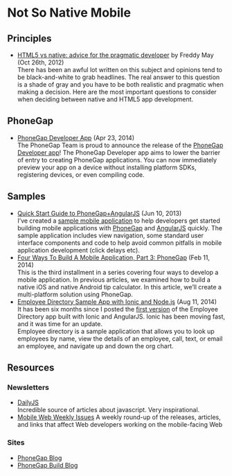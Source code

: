 
# Not So Native Mobile

## Principles

* [HTML5 vs native: advice for the pragmatic developer](http://getpocket.com/a/read/241608416) by Freddy May (Oct 26th, 2012)  
  There has been an awful lot written on this subject and opinions tend to be black-and-white to grab headlines. The real answer to this question is a shade of gray and you have to be both realistic and pragmatic when making a decision. Here are the most important questions to consider when deciding between native and HTML5 app development.

## PhoneGap

* [PhoneGap Developer App](http://phonegap.com/blog/2014/04/23/phonegap-developer-app/) (Apr 23, 2014)  
  The PhoneGap Team is proud to announce the release of the [PhoneGap Developer app](http://app.phonegap.com/)!
  The PhoneGap Developer app aims to lower the barrier of entry to creating PhoneGap applications. You can now immediately preview your app on a device without installing platform SDKs, registering devices, or even compiling code.


## Samples

* [Quick Start Guide to PhoneGap+AngularJS](http://devgirl.org/2013/06/10/quick-start-guide-phonegap-and-angularjs/) (Jun 10, 2013)  
  I’ve created a [sample mobile application](https://github.com/hollyschinsky/MyAngularPhoneGapProject) to help developers get started building mobile applications with [PhoneGap](http://phonegap.com/) and [AngularJS](http://angularjs.org/) quickly. The sample application includes view navigation, some standard user interface components and code to help avoid common pitfalls in mobile application development (click delays etc).
* [Four Ways To Build A Mobile Application, Part 3: PhoneGap](http://www.smashingmagazine.com/2014/02/11/four-ways-to-build-a-mobile-app-part3-phonegap/)  (Feb 11, 2014)  
  This is the third installment in a series covering four ways to develop a mobile application. In previous articles, we examined how to build a native iOS and native Android tip calculator. In this article, we’ll create a multi-platform solution using PhoneGap.
* [Employee Directory Sample App with Ionic and Node.js](http://coenraets.org/blog/2014/08/employee-directory-sample-app-with-ionic-and-node-js/) (Aug 11, 2014)  
  It has been six months since I posted the [first version](http://coenraets.org/blog/2014/02/sample-mobile-application-with-ionic-and-angularjs/) of the Employee Directory app built with Ionic and AngularJS. Ionic has been moving fast, and it was time for an update.  
  Employee directory is a sample application that allows you to look up employees by name, view the details of an employee, call, text, or email an employee, and navigate up and down the org chart.

## Resources

### Newsletters

* [DailyJS](http://dailyjs.com/)  
  Incredible source of articles about javascript. Very inspirational.
* [Mobile Web Weekly Issues](http://mobilewebweekly.co/issues)
  A weekly round-up of the releases, articles, and links that affect Web developers working on the mobile-facing Web

### Sites

* [PhoneGap Blog](http://phonegap.com/blog/phonegap/)
* [PhoneGap Build Blog](http://phonegap.com/blog/phonegap-build/)